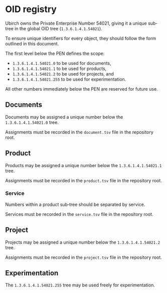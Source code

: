 # OID registry

Ubirch owns the Private Enterprise Number 54021, giving it a unique sub‐tree in the global OID tree (`1.3.6.1.4.1.54021`).

To ensure unique identifiers for every object, they should follow the form outlined in this document.

The first level below the PEN defines the scope:

- `1.3.6.1.4.1.54021.0` to be used for documents,
- `1.3.6.1.4.1.54021.1` to be used for products,
- `1.3.6.1.4.1.54021.2` to be used for projects, and
- `1.3.6.1.4.1.54021.255` to be used for experimentation.

All other numbers immediately below the PEN are reserved for future use.

## Documents

Documents may be assigned a unique number below the `1.3.6.1.4.1.54021.0` tree.

Assignments must be recorded in the `document.tsv` file in the repository root.

## Product

Products may be assigned a unique number below the `1.3.6.1.4.1.54021.1` tree.

Assignments must be recorded in the `product.tsv` file in the repository root.

### Service

Numbers within a product sub‐tree should be separated by service.

Services must be recorded in the `service.tsv` file in the repository root.

## Project

Projects may be assigned a unique number below the `1.3.6.1.4.1.54021.2` tree.

Assignments must be recorded in the `project.tsv` file in the repository root.

## Experimentation

The `1.3.6.1.4.1.54021.255` tree may be used freely for experimentation.

